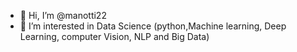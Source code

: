 - 👋 Hi, I’m @manotti22
- 👀 I’m interested in Data Science (python,Machine learning, Deep Learning, computer Vision, NLP and Big Data)


<!---
manotti22/manotti22 is a ✨ special ✨ repository because its `README.md` (this file) appears on your GitHub profile.
You can click the Preview link to take a look at your changes.
--->
